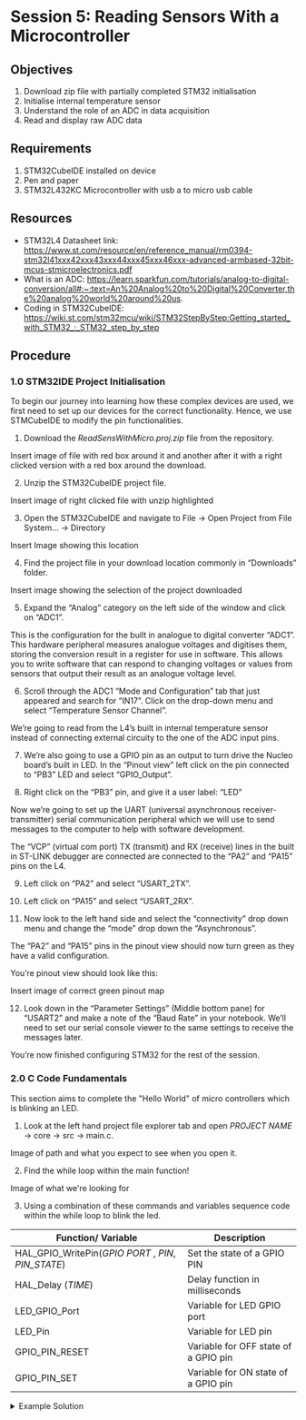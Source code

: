 # Session 5: Reading Sensors With a Microcontroller

## Objectives
1. Download zip file with partially completed STM32 initialisation
2. Initialise internal temperature sensor
3. Understand the role of an ADC in data acquisition 
4. Read and display raw ADC data

## Requirements
1. STM32CubeIDE installed on device
2. Pen and paper
3. STM32L432KC Microcontroller with usb a to micro usb cable

## Resources
- STM32L4 Datasheet link: https://www.st.com/resource/en/reference_manual/rm0394-stm32l41xxx42xxx43xxx44xxx45xxx46xxx-advanced-armbased-32bit-mcus-stmicroelectronics.pdf
- What is an ADC: https://learn.sparkfun.com/tutorials/analog-to-digital-conversion/all#:~:text=An%20Analog%20to%20Digital%20Converter,the%20analog%20world%20around%20us.
- Coding in STM32CubeIDE: https://wiki.st.com/stm32mcu/wiki/STM32StepByStep:Getting_started_with_STM32_:_STM32_step_by_step

## Procedure
### 1.0 STM32IDE Project Initialisation
To begin our journey into learning how these complex devices are used, we first need to set up our devices for the correct functionality. Hence, we use STMCubeIDE to modify the pin functionalities.

1.	Download the *ReadSensWithMicro.proj.zip* file from the repository.

Insert image of file with red box around it and another after it with a right clicked version with a red box around the download.

2.	Unzip the STM32CubeIDE project file.

Insert image of right clicked file with unzip highlighted

3.	Open the STM32CubeIDE and navigate to File -> Open Project from File System… -> Directory

Insert Image showing this location

4.	Find the project file in your download location commonly in “Downloads” folder.

Insert image showing the selection of the project downloaded

5.	Expand the “Analog” category on the left side of the window and click on “ADC1”.

This is the configuration for the built in analogue to digital converter “ADC1”. This hardware peripheral measures analogue voltages and digitises them, storing the conversion result in a register for use in software. This allows you to write software that can respond to changing voltages or values from sensors that output their result as an analogue voltage level.

6.	Scroll through the ADC1 “Mode and Configuration” tab that just appeared and search for “IN17”. Click on the drop-down menu and select “Temperature Sensor Channel”.

We’re going to read from the L4’s built in internal temperature sensor instead of connecting external circuity to the one of the ADC input pins.

7.	We’re also going to use a GPIO pin as an output to turn drive the Nucleo board’s built in LED. In the “Pinout view” left click on the pin connected to “PB3” LED and select “GPIO_Output”.

8.	 Right click on the “PB3” pin, and give it a user label: “LED”

Now we’re going to set up the UART (universal asynchronous receiver-transmitter) serial communication peripheral which we will use to send messages to the computer to help with software development. 

The “VCP” (virtual com port) TX (transmit) and RX (receive) lines in the built in ST-LINK debugger are connected are connected to the “PA2” and “PA15” pins on the L4.

9.	Left click on “PA2” and select “USART_2TX”. 

10.	Left click on “PA15” and select “USART_2RX”.

11.	Now look to the left hand side and select the “connectivity” drop down menu and change the “mode” drop down the “Asynchronous”.

The “PA2” and “PA15” pins in the pinout view should now turn green as they have a valid configuration. 

You’re pinout view should look like this:

Insert image of correct green pinout map

12.	Look down in the “Parameter Settings” (Middle bottom pane) for “USART2” and make a note of the “Baud Rate” in your notebook. We’ll need to set our serial console viewer to the same settings to receive the messages later. 

You’re now finished configuring STM32 for the rest of the session.

### 2.0 C Code Fundamentals

This section aims to complete the "Hello World" of micro controllers which is blinking an LED. 

1.	Look at the left hand project file explorer tab and open *PROJECT NAME* -> core -> src -> main.c.

Image of path and what you expect to see when you open it.

2.	Find the while loop within the main function!

Image of what we're looking for

3.	Using a combination of these commands and variables sequence code within the while loop to blink the led.

| Function/ Variable | Description |
| ----------- | ----------- |
| HAL_GPIO_WritePin(*GPIO PORT* , *PIN*, *PIN_STATE*) | Set the state of a GPIO PIN |
| HAL_Delay (*TIME*) | Delay function in milliseconds |
| LED_GPIO_Port | Variable for LED GPIO port |
| LED_Pin | Variable for LED pin |
| GPIO_PIN_RESET | Variable for OFF state of a GPIO pin |
| GPIO_PIN_SET | Variable for ON state of a GPIO pin |

<details>
  <summary>Example Solution</summary>

```c
    HAL_GPIO_WritePin(LED_GPIO_Port, LED_Pin, GPIO_PIN_RESET);
    HAL_Delay (1000);   /* Insert delay 1000 ms */
    HAL_GPIO_WritePin(LED_GPIO_Port, LED_Pin, GPIO_PIN_SET);
    HAL_Delay (1000);   /* Insert delay 1000 ms */ 
```
</details>

